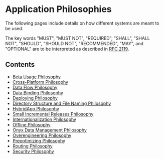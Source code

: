 # Application Philosophies
The following pages include details on how different systems are meant to be used.

The key words "MUST", "MUST NOT", "REQUIRED", "SHALL", "SHALL NOT", "SHOULD", "SHOULD NOT", "RECOMMENDED", "MAY", and
"OPTIONAL" are to be interpreted as described in [RFC 2119](https://datatracker.ietf.org/doc/html/rfc2119).

## Contents
* [Beta Usage Philosophy](/contributingGuides/philosophies/BETAS.md)
* [Cross-Platform Philosophy](/contributingGuides/philosophies/CROSS-PLATFORM.md)
* [Data Flow Philosophy](/contributingGuides/philosophies/DATA-FLOW.md)
* [Data Binding Philosophy](/contributingGuides/philosophies/DATA-BINDING.md)
* [Deploying Philosophy](/contributingGuides/philosophies/DEPLOYING.md)
* [Directory Structure and File Naming Philosophy](/contributingGuides/philosophies/DIRECTORIES.md)
* [HybridApp Philosophy](/contributingGuides/philosophies/HYBRID-APP.md)
* [Small Incremental Releases Philosophy](/contributingGuides/philosophies/INCREMENTAL-RELEASES.md)
* [Internationalization Philosophy](/contributingGuides/philosophies/INTERNATIONALIZATION.md)
* [Offline Philosophy](/contributingGuides/philosophies/OFFLINE.md)
* [Onyx Data Management Philosophy](/contributingGuides/philosophies/ONYX-DATA-MANAGEMENT.md)
* [Overengineering Philosophy](/contributingGuides/philosophies/OVERENGINEERING.md)
* [Preoptimizing Philosophy](/contributingGuides/philosophies/PREOPTIMIZING.md)
* [Routing Philosophy](/contributingGuides/philosophies/ROUTING.md)
* [Security Philosophy](/contributingGuides/philosophies/SECURITY.md)
